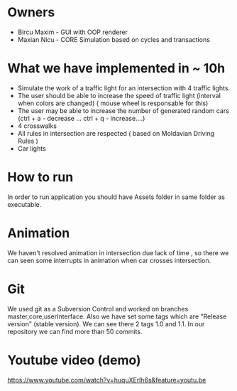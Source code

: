 # Owners
* Bircu Maxim - GUI with OOP renderer
* Maxian Nicu - CORE Simulation based on cycles and transactions

# What we have implemented in ~ 10h

* Simulate the work of a traffic light for an intersection with 4 traffic lights. 
* The user should be able to increase the speed of traffic light (interval when colors are changed) ( mouse wheel is responsable for this)
* The user may be able to increase the number of generated random cars (ctrl + a - decrease ... ctrl + q - increase....)
* 4 crosswalks
* All rules in intersection are respected ( based on Moldavian Driving Rules )
* Car lights

# How to run
In order to run application you should have Assets folder in same folder as executable.

# Animation
We haven't resolved animation in intersection due lack of time , so there we can seen some interrupts in animation when car crosses intersection. 

# Git
We used git as a Subversion Control and worked on branches master,core,userInterface. Also we have set some tags which are "Release version" (stable version). We can see there 2 tags 1.0 and 1.1. In our repository we can find more than 50 commits.

# Youtube video (demo)
https://www.youtube.com/watch?v=huquXErlh6s&feature=youtu.be